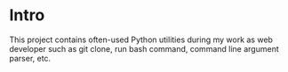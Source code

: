 Intro
=====
This project contains often-used Python utilities during my work 
as web developer such as git clone, run bash command, command line argument parser, etc.